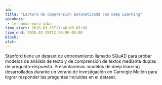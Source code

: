 ```yaml
---
id: 
title: "Lectura de comprensión automatizada con Deep Learning"
speakers:
 - fernanda-mora-alba
time_start: 2018-03-15T11:40:00-05:00
time_end: 2018-03-15T12:20:00-05:00
block: 
slot: 
---
```


Stanford tiene un dataset de entrenamiento llamado SQuAD para probar modelos de análisis de texto y de comprensión de textos mediante duplas de pregunta-respuesta. Presentaremos modelos de deep learning desarrollados durante un verano de investigación en Carnegie Mellon para lograr responder las preguntas incluídas en el dataset.